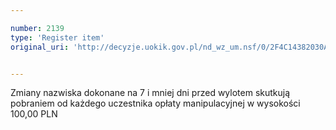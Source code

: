 ```yaml
---

number: 2139
type: 'Register item'
original_uri: 'http://decyzje.uokik.gov.pl/nd_wz_um.nsf/0/2F4C14382030AD9FC125781E004787C1?OpenDocument'


---
```


Zmiany nazwiska dokonane na 7 i mniej dni przed wylotem skutkują pobraniem od każdego uczestnika opłaty manipulacyjnej w wysokości 100,00 PLN
